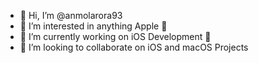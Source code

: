 - 👋 Hi, I’m @anmolarora93
- 👀 I’m interested in anything Apple 
- 🌱 I’m currently working on iOS Development 📱
- 💞️ I’m looking to collaborate on iOS and macOS Projects

<!---
anmolarora93/anmolarora93 is a ✨ special ✨ repository because its `README.md` (this file) appears on your GitHub profile.
You can click the Preview link to take a look at your changes.
--->
